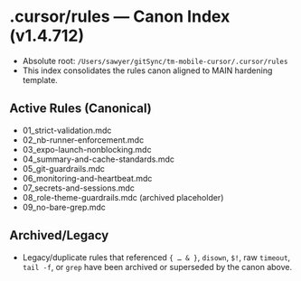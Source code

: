 # .cursor/rules — Canon Index (v1.4.712)
- Absolute root: `/Users/sawyer/gitSync/tm-mobile-cursor/.cursor/rules`
- This index consolidates the rules canon aligned to MAIN hardening template.

## Active Rules (Canonical)
- 01_strict-validation.mdc
- 02_nb-runner-enforcement.mdc
- 03_expo-launch-nonblocking.mdc
- 04_summary-and-cache-standards.mdc
- 05_git-guardrails.mdc
- 06_monitoring-and-heartbeat.mdc
- 07_secrets-and-sessions.mdc
- 08_role-theme-guardrails.mdc  (archived placeholder)
- 09_no-bare-grep.mdc

## Archived/Legacy
- Legacy/duplicate rules that referenced `{ … & }`, `disown`, `$!`, raw `timeout`, `tail -f`, or `grep` have been archived or superseded by the canon above. 